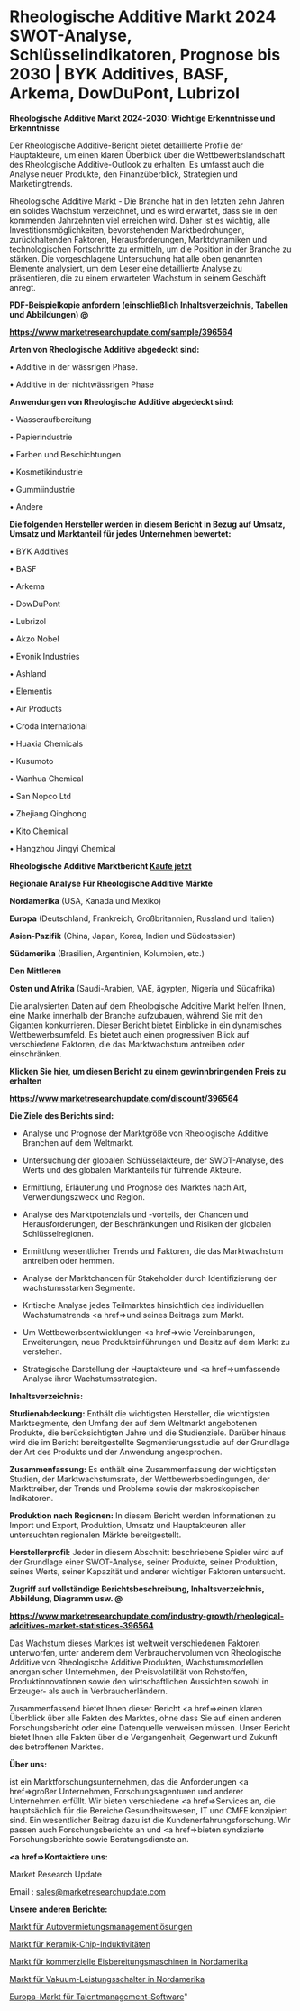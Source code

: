 # Rheologische Additive Markt 2024 SWOT-Analyse, Schlüsselindikatoren, Prognose bis 2030 | BYK Additives, BASF, Arkema, DowDuPont, Lubrizol

<strong>Rheologische Additive Markt 2024-2030: Wichtige Erkenntnisse und Erkenntnisse</strong>

Der Rheologische Additive-Bericht bietet detaillierte Profile der Hauptakteure, um einen klaren Überblick über die Wettbewerbslandschaft des Rheologische Additive-Outlook zu erhalten. Es umfasst auch die Analyse neuer Produkte, den Finanzüberblick, Strategien und Marketingtrends.

Rheologische Additive Markt - Die Branche hat in den letzten zehn Jahren ein solides Wachstum verzeichnet, und es wird erwartet, dass sie in den kommenden Jahrzehnten viel erreichen wird. Daher ist es wichtig, alle Investitionsmöglichkeiten, bevorstehenden Marktbedrohungen, zurückhaltenden Faktoren, Herausforderungen, Marktdynamiken und technologischen Fortschritte zu ermitteln, um die Position in der Branche zu stärken. Die vorgeschlagene Untersuchung hat alle oben genannten Elemente analysiert, um dem Leser eine detaillierte Analyse zu präsentieren, die zu einem erwarteten Wachstum in seinem Geschäft anregt.



<strong><b>PDF-Beispielkopie anfordern (einschließlich Inhaltsverzeichnis, Tabellen und Abbildungen) @ </b></strong>

<strong><a href=https://www.marketresearchupdate.com/sample/396564>

<strong>https://www.marketresearchupdate.com/sample/396564</u></a></strong></strong>



<strong>Arten von Rheologische Additive abgedeckt sind:</strong>

• Additive in der wässrigen Phase.

• Additive in der nichtwässrigen Phase



<strong>Anwendungen von Rheologische Additive abgedeckt sind:</strong>

• Wasseraufbereitung

• Papierindustrie

• Farben und Beschichtungen

• Kosmetikindustrie

• Gummiindustrie

• Andere



<strong>Die folgenden Hersteller werden in diesem Bericht in Bezug auf Umsatz, Umsatz und Marktanteil für jedes Unternehmen bewertet:</strong>

• BYK Additives

• BASF

• Arkema

• DowDuPont

• Lubrizol

• Akzo Nobel

• Evonik Industries

• Ashland

• Elementis

• Air Products

• Croda International

• Huaxia Chemicals

• Kusumoto

• Wanhua Chemical

• San Nopco Ltd

• Zhejiang Qinghong

• Kito Chemical

• Hangzhou Jingyi Chemical



<strong>Rheologische Additive Marktbericht <a href=https://www.marketresearchupdate.com/buynow/396564>Kaufe jetzt</a></strong>



<strong>Regionale Analyse Für Rheologische Additive Märkte</strong>



<strong>Nordamerika</strong> (USA, Kanada und Mexiko)



<strong>Europa</strong> (Deutschland, Frankreich, Großbritannien, Russland und Italien)



<strong>Asien-Pazifik</strong> (China, Japan, Korea, Indien und Südostasien)



<strong>Südamerika</strong> (Brasilien, Argentinien, Kolumbien, etc.)



<strong>Den Mittleren</strong> 

<strong>Osten und Afrika</strong> (Saudi-Arabien, VAE, ägypten, Nigeria und Südafrika)

Die analysierten Daten auf dem Rheologische Additive Markt helfen Ihnen, eine Marke innerhalb der Branche aufzubauen, während Sie mit den Giganten konkurrieren. Dieser Bericht bietet Einblicke in ein dynamisches Wettbewerbsumfeld. Es bietet auch einen progressiven Blick auf verschiedene Faktoren, die das Marktwachstum antreiben oder einschränken.



<strong>Klicken Sie hier, um diesen Bericht zu einem gewinnbringenden Preis zu erhalten
</strong>

<strong><a href=https://www.marketresearchupdate.com/discount/396564>https://www.marketresearchupdate.com/discount/396564</b></u></strong></a>



<strong>Die Ziele des Berichts sind:</strong>

- Analyse und Prognose der Marktgröße von Rheologische Additive Branchen auf dem Weltmarkt.

- Untersuchung der globalen Schlüsselakteure, der SWOT-Analyse, des Werts und des globalen Marktanteils für führende Akteure.

- Ermittlung, Erläuterung und Prognose des Marktes nach Art, Verwendungszweck und Region.

- Analyse des Marktpotenzials und -vorteils, der Chancen und Herausforderungen, der Beschränkungen und Risiken der globalen Schlüsselregionen.

- Ermittlung wesentlicher Trends und Faktoren, die das Marktwachstum antreiben oder hemmen.

- Analyse der Marktchancen für Stakeholder durch Identifizierung der wachstumsstarken Segmente.

- Kritische Analyse jedes Teilmarktes hinsichtlich des individuellen Wachstumstrends <a href=>und</a> seines Beitrags zum Markt.

- Um Wettbewerbsentwicklungen <a href=>wie</a> Vereinbarungen, Erweiterungen, neue Produkteinführungen und Besitz auf dem Markt zu verstehen.

- Strategische Darstellung der Hauptakteure und <a href=>umfas</a>sende Analyse ihrer Wachstumsstrategien.



<strong>Inhaltsverzeichnis:</strong>



<strong>Studienabdeckung:</strong> Enthält die wichtigsten Hersteller, die wichtigsten Marktsegmente, den Umfang der auf dem Weltmarkt angebotenen Produkte, die berücksichtigten Jahre und die Studienziele. Darüber hinaus wird die im Bericht bereitgestellte Segmentierungsstudie auf der Grundlage der Art des Produkts und der Anwendung angesprochen.



<strong>Zusammenfassung:</strong> Es enthält eine Zusammenfassung der wichtigsten Studien, der Marktwachstumsrate, der Wettbewerbsbedingungen, der Markttreiber, der Trends und Probleme sowie der makroskopischen Indikatoren.



<strong>Produktion nach Regionen:</strong> In diesem Bericht werden Informationen zu Import und Export, Produktion, Umsatz und Hauptakteuren aller untersuchten regionalen Märkte bereitgestellt.



<strong>Herstellerprofil:</strong> Jeder in diesem Abschnitt beschriebene Spieler wird auf der Grundlage einer SWOT-Analyse, seiner Produkte, seiner Produktion, seines Werts, seiner Kapazität und anderer wichtiger Faktoren untersucht.



<strong><b>Zugriff auf vollständige Berichtsbeschreibung, Inhaltsverzeichnis, Abbildung, Diagramm usw. @ </b></strong>

<strong><a href=https://www.marketresearchupdate.com/industry-growth/rheological-additives-market-statistices-396564>https://www.marketresearchupdate.com/industry-growth/rheological-additives-market-statistices-396564</a></strong>

Das Wachstum dieses Marktes ist weltweit verschiedenen Faktoren unterworfen, unter anderem dem Verbrauchervolumen von Rheologische Additive von Rheologische Additive Produkten, Wachstumsmodellen anorganischer Unternehmen, der Preisvolatilität von Rohstoffen, Produktinnovationen sowie den wirtschaftlichen Aussichten sowohl in Erzeuger- als auch in Verbraucherländern.

Zusammenfassend bietet Ihnen dieser Bericht <a href=>einen</a> klaren Überblick über alle Fakten des Marktes, ohne dass Sie auf einen anderen Forschungsbericht oder eine Datenquelle verweisen müssen. Unser Bericht bietet Ihnen alle Fakten über die Vergangenheit, Gegenwart und Zukunft des betroffenen Marktes.



<strong>Über uns:</strong>

 ist ein Marktforschungsunternehmen, das die Anforderungen <a href=>großer</a> Unternehmen, Forschungsagenturen und anderer Unternehmen erfüllt. Wir bieten verschiedene <a href=>Services</a> an, die hauptsächlich für die Bereiche Gesundheitswesen, IT und CMFE konzipiert sind. Ein wesentlicher Beitrag dazu ist die Kundenerfahrungsforschung. Wir passen auch Forschungsberichte an und <a href=>bieten</a> syndizierte Forschungsberichte sowie Beratungsdienste an.



<strong><a href=>Kontaktiere uns:</a></strong>

Market Research Update

Email : sales@marketresearchupdate.com



<strong>Unsere anderen Berichte:</strong>

<a href=https://www.linkedin.com/pulse/car-rental-management-solution-market-future>Markt für Autovermietungsmanagementlösungen</a>

<a href=https://www.linkedin.com/pulse/ceramic-chip-inductors-market-2023-remarking>Markt für Keramik-Chip-Induktivitäten</a>

<a href=https://www.linkedin.com/pulse/north-america-commercial-ice-making-machine-market-report>Markt für kommerzielle Eisbereitungsmaschinen in Nordamerika</a>

<a href=https://www.linkedin.com/pulse/north-america-vacuum-circuit-breakers-market>Markt für Vakuum-Leistungsschalter in Nordamerika</a>

<a href=https://www.linkedin.com/pulse/europe-talent-management-software-market-2023-industry-0kb5f/>Europa-Markt für Talentmanagement-Software</a>"
